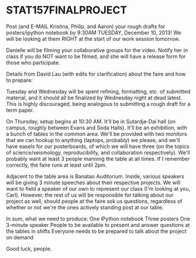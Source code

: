 STAT157FINALPROJECT
===================

Post (and E-MAIL Kristina, Philip, and Aaron) your rough drafts for posters/ipython notebook by 9:30AM TUESDAY, December 10, 2013! We will be looking at them RIGHT at the start of our work session tomorrow.

Danielle will be filming your collaborative groups for the video. Notify her in class if you do NOT want to be filmed, and she will have a release form for those who participate.

Details from David Lau (with edits for clarification) about the faire and how to prepare:

Tuesday and Wednesday will be spent refining, formatting, etc. of submitted material, and it should all be finalized by Wednesday night at dead latest. This is highly discouraged, being analogous to submitting a rough draft for a term paper.

On Thursday, setup begins at 10:30 AM. It'll be in Sutardja-Dai hall (on campus, roughly between Evans and Soda Halls). It'll be an exhibition, with a bunch of tables in the common area. We'll be provided with two monitors that we can hookup to anything (laptops, probably) we please, and we'll have easels for our posterboards, of which we will have three (on the topics of science/seismology, reproducibility, and collaboration respectively). We'll probably want at least 3 people manning the table at all times. If I remember correctly, the faire runs at least until 2pm.

Adjacent to the table area is Banatao Auditorium. Inside, various speakers will be giving 3 minute speeches about their respective projects. We will want to field a speaker of our own to represent our class (I'm looking at you, Carl). However, the rest of us will be responsible for talking about our project as well, should people at the faire ask us questions, regardless of whether or not we're the ones actively standing post at our table.

In sum, what we need to produce:
One iPython notebook
Three posters
One 3-minute speaker
People to be available to present and answer questions at the tables in shifts
Everyone needs to be prepared to talk about the project on demand

Good luck, people.
